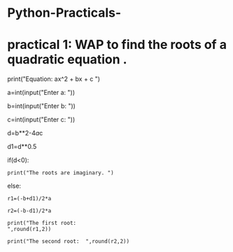 # Python-Practicals-
# practical 1: WAP to find the roots of a quadratic equation .
print("Equation: ax^2 + bx + c ")

a=int(input("Enter a: "))

b=int(input("Enter b: "))

c=int(input("Enter c: "))

d=b**2-4*a*c

d1=d**0.5

if(d<0):

    print("The roots are imaginary. ")
    
else:

    r1=(-b+d1)/2*a
    
    r2=(-b-d1)/2*a
    
    print("The first root: 
    ",round(r1,2))
    
    print("The second root:  ",round(r2,2))
